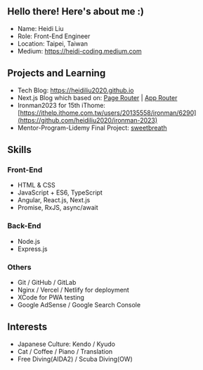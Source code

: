 ## Hello there! Here's about me :)

+ Name: Heidi Liu
+ Role: Front-End Engineer
+ Location: Taipei, Taiwan
+ Medium: https://heidi-coding.medium.com

## Projects and Learning

+ Tech Blog: https://heidiliu2020.github.io
+ Next.js Blog which based on: [Page Router](https://github.com/heidiliu2020/nextjs-blog) | [App Router](https://github.com/heidiliu2020/nextjs-blog-v2)
+ Ironman2023 for 15th iThome: [https://ithelp.ithome.com.tw/users/20135558/ironman/6290](https://github.com/heidiliu2020/ironman-2023)
+ Mentor-Program-Lidemy Final Project: [sweetbreath](https://github.com/heidiliu2020/sweetbreath)

## Skills

### Front-End

+ HTML & CSS
+ JavaScript + ES6, TypeScript
+ Angular, React.js, Next.js
+ Promise, RxJS, async/await

### Back-End

+ Node.js
+ Express.js

### Others

+ Git / GitHub / GitLab
+ Nginx / Vercel / Netlify for deployment
+ XCode for PWA testing
+ Google AdSense / Google Search Console

## Interests

+ Japanese Culture: Kendo / Kyudo
+ Cat / Coffee / Piano / Translation
+ Free Diving(AIDA2) / Scuba Diving(OW)
